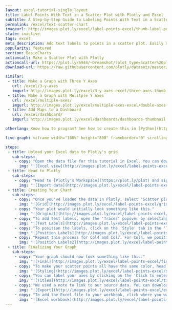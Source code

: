```yaml
---
layout: excel-tutorial-single_layout
title: Label Points With Text in a Scatter Plot with Plotly and Excel
subtitle: A Step-by-Step Guide to Labeling Points With Text in a Scatter Plot
permalink: /excel/text-scatter-chart 
imageurl: http://images.plot.ly/excel/label-points-excel/thumb-label-points.png
state: inactive
tags: excel
meta_description: Add text labels to points in a scatter plot. Easily make interactive graphs online and for free with Plotly.
popularity: featured
section: BasicCharts
actioncall: Make a Scatter Plot with Plotly
actioncall-url: https://plot.ly/6944/~Dreamshot/?plot_type=Scatter%20plot
download-url: https://raw.githubusercontent.com/plotly/datasets/master/label-text.csv

similar:
 - title: Make a Graph with Three Y Axes
   url: /excel/3-y-axes
   imgurl: http://images.plot.ly/excel/3-y-axes-excel/three-axes-thumb.png
 - title: Make a Graph with Mulitple Y Axes
   url: /excel/multiple-axes/
   imgurl: http://images.plot.ly/excel/multiple-axes-excel/double-axes-chart-thumb.png
 - title: Add Maps to a Dashboard
   url: /excel/dashboard/
   imgurl: http://images.plot.ly/excel/dashboards/dashboards-thumbnail.png

otherlang: Know how to program? See how to create this in [Python](https://plot.ly/python/line-and-scatter/) or [R](https://plot.ly/r/line-and-scatter/).

live-graph: <iframe width="100%" height="800" frameborder="0" scrolling="no" src="https://plot.ly/~Dreamshot/3386.embed"></iframe>

steps:
 - title: Upload your Excel data to Plotly's grid
   sub-steps:
    - copy: "Open the data file for this tutorial in Excel. You can download the file here in [CSV format](https://raw.githubusercontent.com/plotly/datasets/master/label-text.csv)"
      img: "![Excel view](http://images.plot.ly/excel/label-points-excel/excel-view-label-points.png)"
 - title: Head to Plotly
   sub-steps:
    - copy: "Head to [Plotly's Workspace](https://plot.ly/plot) and sign into your free Plotly account. Go to 'Import,' click 'Upload a file,' then choose your Excel file to upload. Your Excel file will now open in Plotly's grid. For more about Plotly's grid, see [this tutorial](help.plot.ly/add-data-to-the-plotly-grid/)"
      img: "![Import data](http://images.plot.ly/excel/label-points-excel/import-data-label-points.png)"
 - title: Creating Your Chart
   sub-steps:
    - copy: "Once you've loaded the data in Plotly, select 'Scatter plot' from the MAKE A PLOT menu. Look for the 'text' option in the sidebar. This will enable you to select columns that associate text with corresponding data points. For each group of data that you want to plot, you'll need to select a column of x-values, a column of y-values, and a column for the text labels. When you're finished, click on the blue 'Scatter plot' button in the sidebar."
      img: "![Grid](http://images.plot.ly/excel/label-points-excel/grid-label-points.png)"
    - copy: "Your plot would initially look something like this."
      img: "![Original](http://images.plot.ly/excel/label-points-excel/original-label-points.png)"
    - copy: "To add text labels, open the 'Traces' popover by selecting TRACES from the toolbar. You can add labels to an individual trace by selecting that trace from the dropdown menu, or select 'All traces (scatter)' to label all the points in your scatter plot. Here we position the labels on individual traces in order to avoid overlapping labels. We start with Col1. In the 'Mode' tab, look for 'Lines/Markers' and select the option of text over a point."
      img: "![Text Labels](http://images.plot.ly/excel/label-points-excel/text-labels-label-points.png)"
    - copy: "To position the labels, click on the 'Style' tab in the 'Traces' popover. In order to have the lables appear directly above the data points, click on the arrow that points up in the '...Position' option." 
      img: "![Position Labels](http://images.plot.ly/excel/label-points-excel/position-labels-label-points.png)"
    - copy: "Repeat this process for Col4 and Col7. For Col4, we position the text labels below the scatter points. For Col7, we position them above the scatter points."
      img: "![Position Labels2](http://images.plot.ly/excel/label-points-excel/position-labels2-label-points.png)"
 - title: Finalizing Your Graph
   sub-steps:
    - copy: "Your graph should now look something like this."
      img: "![Final](http://images.plot.ly/excel/label-points-excel/final-label-points.png)"
    - copy: "To make your scatter points all have the same color, head to TRACES, then in the drop down menu select the tab called 'All traces (scatter)'. Go to the 'Style' tab and set the marker color to your liking."
      img: "![Styling](http://images.plot.ly/excel/label-points-excel/styling-label-points.png)"
    - copy: "You can label your axes by clicking on the 'Click to enter X axis title' and 'Click to enter Y axis title' on your graph. The finished product should look something like this."
      img: "![Titles](http://images.plot.ly/excel/label-points-excel/titles-label-points.png)"
    - copy: "We used a note to link to our source data. You can download your finished Plotly graph to embed in your Excel workbook. We also recommend including the Plotly link to the graph inside your Excel workbook for easy access to the interactive Plotly version. Get the link to your graph by clicking the 'Share' button. Download an image of your Plotly graph by clicking EXPORT on the toolbar."
      img: "![Export](http://images.plot.ly/excel/label-points-excel/export-label-points.png)"
    - copy: "To add the Excel file to your workbook, click where you want to insert the picture inside Excel. On the INSERT tab inside Excel, in the ILLUSTRATIONS group, click PICTURE. Locate the Plotly graph image that you downloaded and then double-click it. Notice that we also copy-pasted the Plotly graph link in a cell for easy access to the interactive Plotly version."
      img: "![Excel workbook](http://images.plot.ly/excel/label-points-excel/excel-label-points.png)"
---
```

